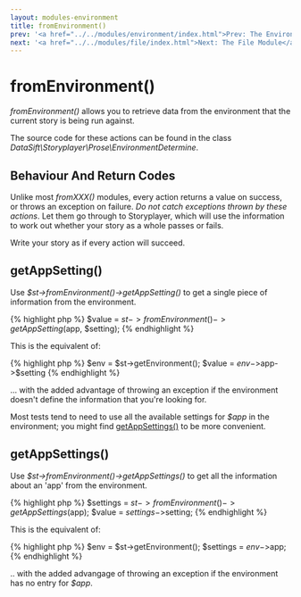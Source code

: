 ```yaml
---
layout: modules-environment
title: fromEnvironment()
prev: '<a href="../../modules/environment/index.html">Prev: The Environment Module</a>'
next: '<a href="../../modules/file/index.html">Next: The File Module</a>'
---
```


# fromEnvironment()

_fromEnvironment()_ allows you to retrieve data from the environment that the current story is being run against.

The source code for these actions can be found in the class _DataSift\Storyplayer\Prose\EnvironmentDetermine_.

## Behaviour And Return Codes

Unlike most _fromXXX()_ modules, every action returns a value on success, or throws an exception on failure.  _Do not catch exceptions thrown by these actions_. Let them go through to Storyplayer, which will use the information to work out whether your story as a whole passes or fails.

Write your story as if every action will succeed.

## getAppSetting()

Use _$st->fromEnvironment()->getAppSetting()_ to get a single piece of information from the environment.

{% highlight php %}
$value = $st->fromEnvironment()->getAppSetting($app, $setting);
{% endhighlight %}

This is the equivalent of:

{% highlight php %}
$env = $st->getEnvironment();
$value = $env->$app->$setting
{% endhighlight %}

... with the added advantage of throwing an exception if the environment doesn't define the information that you're looking for.

Most tests tend to need to use all the available settings for _$app_ in the environment; you might find [getAppSettings()](#getappsettings) to be more convenient.

## getAppSettings()

Use _$st->fromEnvironment()->getAppSettings()_ to get all the information about an 'app' from the environment.

{% highlight php %}
$settings = $st->fromEnvironment()->getAppSettings($app);
$value = $settings->$setting;
{% endhighlight %}

This is the equivalent of:

{% highlight php %}
$env = $st->getEnvironment();
$settings = $env->$app;
{% endhighlight %}

.. with the added advangage of throwing an exception if the environment has no entry for _$app_.